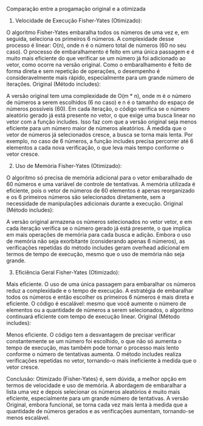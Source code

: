 Comparação entre a progamação original e a otimizada

1. Velocidade de Execução
Fisher-Yates (Otimizado):

O algoritmo Fisher-Yates embaralha todos os números de uma vez e, em seguida, seleciona os primeiros 6 números. A complexidade desse processo é linear: O(n), onde n é o número total de números (60 no seu caso).
O processo de embaralhamento é feito em uma única passagem e é muito mais eficiente do que verificar se um número já foi adicionado ao vetor, como ocorre na versão original.
Como o embaralhamento é feito de forma direta e sem repetição de operações, o desempenho é consideravelmente mais rápido, especialmente para um grande número de iterações.
Original (Método includes):

A versão original tem uma complexidade de O(m * n), onde m é o número de números a serem escolhidos (6 no caso) e n é o tamanho do espaço de números possíveis (60). Em cada iteração, o código verifica se o número aleatório gerado já está presente no vetor, o que exige uma busca linear no vetor com a função includes.
Isso faz com que a versão original seja menos eficiente para um número maior de números aleatórios. À medida que o vetor de números já selecionados cresce, a busca se torna mais lenta. Por exemplo, no caso de 6 números, a função includes precisa percorrer até 6 elementos a cada nova verificação, o que leva mais tempo conforme o vetor cresce.

2. Uso de Memória
Fisher-Yates (Otimizado):

O algoritmo só precisa de memória adicional para o vetor embaralhado de 60 números e uma variável de controle de tentativas.
A memória utilizada é eficiente, pois o vetor de números de 60 elementos é apenas reorganizado e os 6 primeiros números são selecionados diretamente, sem a necessidade de manipulações adicionais durante a execução.
Original (Método includes):

A versão original armazena os números selecionados no vetor vetor, e em cada iteração verifica se o número gerado já está presente, o que implica em mais operações de memória para cada busca e adição.
Embora o uso de memória não seja exorbitante (considerando apenas 6 números), as verificações repetidas do método includes geram overhead adicional em termos de tempo de execução, mesmo que o uso de memória não seja grande.

3. Eficiência Geral
Fisher-Yates (Otimizado):

Mais eficiente. O uso de uma única passagem para embaralhar os números reduz a complexidade e o tempo de execução. A estratégia de embaralhar todos os números e então escolher os primeiros 6 números é mais direta e eficiente.
O código é escalável: mesmo que você aumente o número de elementos ou a quantidade de números a serem selecionados, o algoritmo continuará eficiente com tempo de execução linear.
Original (Método includes):

Menos eficiente. O código tem a desvantagem de precisar verificar constantemente se um número foi escolhido, o que não só aumenta o tempo de execução, mas também pode tornar o processo mais lento conforme o número de tentativas aumenta.
O método includes realiza verificações repetidas no vetor, tornando-o mais ineficiente à medida que o vetor cresce.

Conclusão:
Otimizado (Fisher-Yates) é, sem dúvida, a melhor opção em termos de velocidade e uso de memória. A abordagem de embaralhar a lista uma vez e depois selecionar os números aleatórios é muito mais eficiente, especialmente para um grande número de tentativas.
A versão Original, embora funcional, se torna cada vez mais lenta à medida que a quantidade de números gerados e as verificações aumentam, tornando-se menos escalável.
